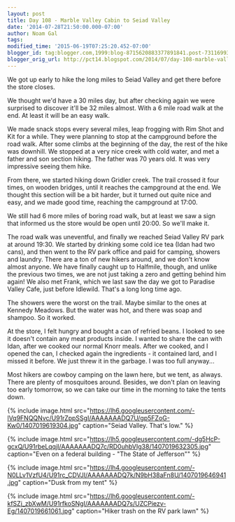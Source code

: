 ```yaml
---
layout: post
title: Day 108 - Marble Valley Cabin to Seiad Valley
date: '2014-07-28T21:50:00.000-07:00'
author: Noam Gal
tags:
modified_time: '2015-06-19T07:25:20.452-07:00'
blogger_id: tag:blogger.com,1999:blog-8715620883377891841.post-7311699354792883031
blogger_orig_url: http://pct14.blogspot.com/2014/07/day-108-marble-valley-cabin-to-seiad.html
---
```


We got up early to hike the long miles to Seiad Valley and get there before the store closes.

We thought we'd have a 30 miles day, but after checking again we were surprised to discover it'll be 32 miles almost. With a 6 mile road walk at the end. At least it will be an easy walk.

We made snack stops every several miles, leap frogging with Rim Shot and Kit for a while. They were planning to stop at the campground before the road walk. After some climbs at the beginning of the day, the rest of the hike was downhill. We stopped at a very nice creek with cold water, and met a father and son section hiking. The father was 70 years old. It was very impressive seeing them hike.

From there, we started hiking down Gridler creek. The trail crossed it four times, on wooden bridges, until it reaches the campground at the end. We thought this section will be a bit harder, but it turned out quite nice and easy, and we made good time, reaching the campground at 17:00.

We still had 6 more miles of boring road walk, but at least we saw a sign that informed us the store would be open until 20:00. So we'll make it.

The road walk was uneventful, and finally we reached Seiad Valley RV park at around 19:30. We started by drinking some cold ice tea (Idan had two cans), and then went to the RV park office and paid for camping, showers and laundry. There are a ton of new hikers around, and we don't know almost anyone. We have finally caught up to Halfmile, though, and unlike the previous two times, we are not just taking a zero and getting behind him again! We also met Frank, which we last saw the day we got to Paradise Valley Cafe, just before Idlewild. That's a long long time ago.

The showers were the worst on the trail. Maybe similar to the ones at Kennedy Meadows. But the water was hot, and there was soap and shampoo. So it worked.

At the store, I felt hungry and bought a can of refried beans. I looked to see it doesn't contain any meat products inside. I wanted to share the can with Idan, after we cooked our normal Knorr meals. After we cooked, and I opened the can, I checked again the ingredients - it contained lard, and I missed it before. We just threw it in the garbage. I was too full anyway...

Most hikers are cowboy camping on the lawn here, but we tent, as always. There are plenty of mosquitoes around. Besides, we don't plan on leaving too early tomorrow, so we can take our time in the morning to take the tents down.

{% include image.html src="https://lh6.googleusercontent.com/-lVq9FNQQNvc/U91rZppSSgI/AAAAAAADQ7U/gp5FZoG-Kw0/1407019619304.jpg" caption="Seiad Valley. That's low." %}

{% include image.html src="https://lh5.googleusercontent.com/-dg5HcP-gcxQ/U91rbeLqqjI/AAAAAAADQ7c/RD0uhbVIg38/1407019632305.jpg" caption="Even on a federal building - &quot;The State of Jefferson&quot;" %}

{% include image.html src="https://lh4.googleusercontent.com/-N0LLv1VzfU4/U91rc_CDVJI/AAAAAAADQ7k/N9bH38aFn8U/1407019646941.jpg" caption="Dusk from my tent" %}

{% include image.html src="https://lh6.googleusercontent.com/-kfSZj_zbXwM/U91rfkoSNgI/AAAAAAADQ7s/UZCPiezv-Eg/1407019661061.jpg" caption="Hiker trash on the RV park lawn" %}
